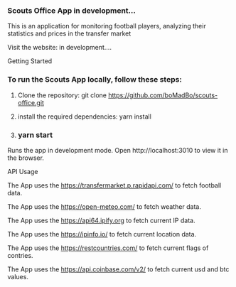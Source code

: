 ### Scouts Office App in development...

This is an application for monitoring football players, analyzing their statistics and prices in the transfer market

Visit the website: in development....

Getting Started

### To run the Scouts App locally, follow these steps:

1. Clone the repository:
   git clone https://github.com/boMadBo/scouts-office.git

2. install the required dependencies:
   yarn install

3. ### yarn start

Runs the app in development mode. Open http://localhost:3010 to view it in the browser.

API Usage

The App uses the https://transfermarket.p.rapidapi.com/ to fetch football data.

The App uses the https://open-meteo.com/ to fetch weather data.

The App uses the https://api64.ipify.org to fetch current IP data.

The App uses the https://ipinfo.io/ to fetch current location data.

The App uses the https://restcountries.com/ to fetch current flags of contries.

The App uses the https://api.coinbase.com/v2/ to fetch current usd and btc values.
